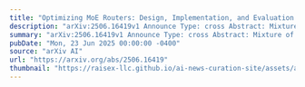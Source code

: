 ```yaml
---
title: "Optimizing MoE Routers: Design, Implementation, and Evaluation in Transformer Models"
description: "arXiv:2506.16419v1 Announce Type: cross Abstract: Mixture of Experts (MoE) architectures increase large language model scalability, yet their performance depends on the router module that moves tokens to specialized experts. Bad routing can load imbalance and reduced accuracy. This project designed and implemented different router architectures within Transformer models to fix these limitations. We experimented with six distinct router variants Linear, Attention, Multi-Layer Perceptron (MLP), Hybrid, Hash, and our new MLP-Hadamard. We characterized these routers using BERT and the Qwen1.5-MoE model, looking at parameter efficiency, inference latency, routing entropy, and expert utilization patterns. Our evaluations showed distinct trade-offs: Linear routers offer speed, while MLP and Attention routers provide greater expressiveness. The MLP-Hadamard router shows a unique capability for structured, sparse routing. We successfully replaced and fine-tuned custom routers within the complex, quantized Qwen1.5-MoE model. This work provides a comparative analysis of MoE router designs and offers insights into optimizing their performance for efficient and effective large-scale model deployment."
summary: "arXiv:2506.16419v1 Announce Type: cross Abstract: Mixture of Experts (MoE) architectures increase large language model scalability, yet their performance depends on the router module that moves tokens to specialized experts. Bad routing can load imbalance and reduced accuracy. This project designed and implemented different router architectures within Transformer models to fix these limitations. We experimented with six distinct router variants Linear, Attention, Multi-Layer Perceptron (MLP), Hybrid, Hash, and our new MLP-Hadamard. We characterized these routers using BERT and the Qwen1.5-MoE model, looking at parameter efficiency, inference latency, routing entropy, and expert utilization patterns. Our evaluations showed distinct trade-offs: Linear routers offer speed, while MLP and Attention routers provide greater expressiveness. The MLP-Hadamard router shows a unique capability for structured, sparse routing. We successfully replaced and fine-tuned custom routers within the complex, quantized Qwen1.5-MoE model. This work provides a comparative analysis of MoE router designs and offers insights into optimizing their performance for efficient and effective large-scale model deployment."
pubDate: "Mon, 23 Jun 2025 00:00:00 -0400"
source: "arXiv AI"
url: "https://arxiv.org/abs/2506.16419"
thumbnail: "https://raisex-llc.github.io/ai-news-curation-site/assets/arxiv.png"
---
```


